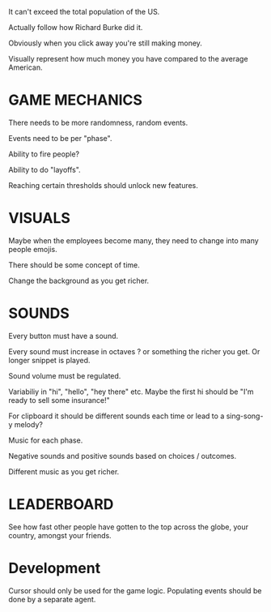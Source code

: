 It can't exceed the total population of the US.

Actually follow how Richard Burke did it.

Obviously when you click away you're still making money.

Visually represent how much money you have compared to the average American.

# GAME MECHANICS

There needs to be more randomness, random events.

Events need to be per "phase".

Ability to fire people?

Ability to do "layoffs".

Reaching certain thresholds should unlock new features.

# VISUALS

Maybe when the employees become many, they need to change into many people emojis.

There should be some concept of time.

Change the background as you get richer.


# SOUNDS

Every button must have a sound.

Every sound must increase in octaves ? or something the richer you get. Or longer snippet is played.

Sound volume must be regulated.

Variabiliy in "hi", "hello", "hey there" etc.
Maybe the first hi should be "I'm ready to sell some insurance!"

For clipboard it should be different sounds each time or lead to a sing-song-y melody?

Music for each phase.

Negative sounds and positive sounds based on choices / outcomes.

Different music as you get richer.

# LEADERBOARD

See how fast other people have gotten to the top across the globe, your country, amongst your friends.

# Development

Cursor should only be used for the game logic. Populating events should be done by a separate agent.